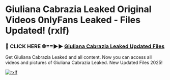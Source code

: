 # Giuliana Cabrazia Leaked Original Videos 0nlyFans Leaked - Files Updated! (rxlf)

<h3>🔴 CLICK HERE 🌐==►► <a href="https://tinyurl.com/ehrbuxhb" rel="nofollow">Giuliana Cabrazia Leaked Updated Files</a></h3>

Get Giuliana Cabrazia Leaked and all content. Now you can access all videos and pictures of Giuliana Cabrazia Leaked. New Updated Files 2025!

[![rxlf](https://i.imgur.com/lVYEuWS.gif)](https://tinyurl.com/ehrbuxhb)
